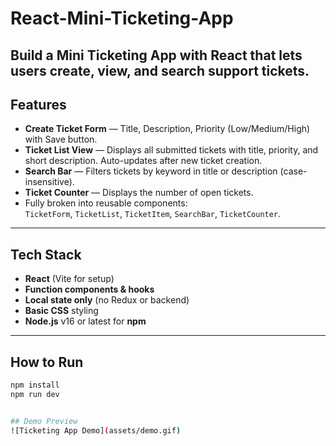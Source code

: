# React-Mini-Ticketing-App
Build a Mini Ticketing App with React that lets users create, view, and search support tickets.
---

## Features

- **Create Ticket Form** — Title, Description, Priority (Low/Medium/High) with Save button.
- **Ticket List View** — Displays all submitted tickets with title, priority, and short description. Auto-updates after new ticket creation.
- **Search Bar** — Filters tickets by keyword in title or description (case-insensitive).
- **Ticket Counter** — Displays the number of open tickets.
- Fully broken into reusable components:  
  `TicketForm`, `TicketList`, `TicketItem`, `SearchBar`, `TicketCounter`.

---

## Tech Stack

- **React** (Vite for setup)
- **Function components & hooks**
- **Local state only** (no Redux or backend)
- **Basic CSS** styling
- **Node.js** v16 or latest for **npm**

---

## How to Run

```bash
npm install
npm run dev


## Demo Preview
![Ticketing App Demo](assets/demo.gif)